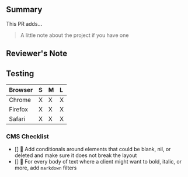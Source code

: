 ## Summary

This PR adds...

> A little note about the project if you have one

## Reviewer's Note

## Testing

| Browser | S   | M   | L   |
| :------ | :-- | :-- | :-- |
| Chrome  | X   | X   | X   |
| Firefox | X   | X   | X   |
| Safari  | X   | X   | X   |

### CMS Checklist

- [] 👻 Add conditionals around elements that could be blank, nil, or deleted and make sure it does not break the layout
- [] 🔡 For every body of text where a client might want to bold, italic, or more, add `markdown` filters
